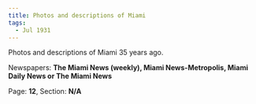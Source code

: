 ```yaml
---  
title: Photos and descriptions of Miami  
tags:  
  - Jul 1931  
---  
```

  
Photos and descriptions of Miami 35 years ago.  
  
Newspapers: **The Miami News (weekly), Miami News-Metropolis, Miami Daily News or The Miami News**  
  
Page: **12**, Section: **N/A** 
